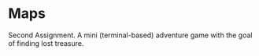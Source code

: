 # Maps
Second Assignment. 
A mini (terminal-based) adventure game with the goal of finding lost treasure.
